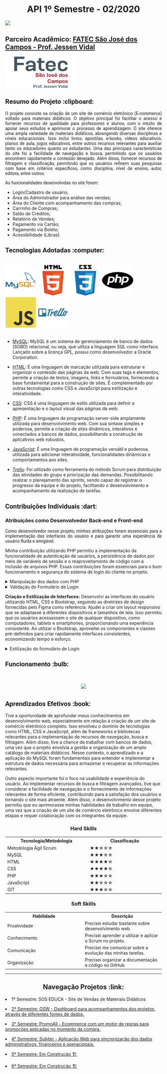 <html>
<body>
 <h1 align="center"> API 1º Semestre - 02/2020</h1>
<a href="https://github.com/Grupo-1-2020-PI-FATEC-ADS/SOS-EDUCA"><img src="https://img.shields.io/badge/GitHub-Repositório Projeto-181717?style=for-the-badge&logo=github"></a>
 
 <h2> Parceiro Acadêmico: <a href="https://fatecsjc-prd.azurewebsites.net/">FATEC São José dos Campos - Prof. Jessen Vidal</a></h2>
 
<img src="https://github.com/BryanRibeiro/Portfolio-Projetos/blob/main/images/fatecsjc_400x192.png" height="100" width="230"/>
  
  <h2 style="font-family:roboto;"> Resumo do Projeto :clipboard:</h2>
  
  <p align="justify" style="font-family:roboto;"> O projeto consiste na criação de um site de comércio eletrônico (E-commerce) voltado para materiais didáticos. O objetivo principal foi facilitar o acesso e fornecer recursos de qualidade para professores e alunos, com o intuito de apoiar seus estudos e aprimorar o processo de aprendizagem. O site oferece uma ampla variedade de materiais didáticos, abrangendo diversas disciplinas e níveis educacionais. Isso inclui livros, apostilas, e-books, vídeos educativos, planos de aula, jogos educativos, entre outros recursos relevantes para auxiliar tanto os educadores quanto os estudantes.
Uma das principais características do site foi a facilidade de navegação e busca, permitindo que os usuários encontrem rapidamente o conteúdo desejado. Além disso, fornecer recursos de filtragem e classificação, permitindo que os usuários refinem suas pesquisas com base em critérios específicos, como disciplina, nível de ensino, autor, editora, entre outros.
   
  <p align="justify" style="font-family:roboto;"> As funcionalidades desenvolvidas no site foram: 
 </p>
  <ul>
<li>Login/Cadastro de usuário;</li>
<li>Área do Administrador para análise das vendas;</li>
<li>Área do Cliente com acompanhamento das compras;</li>
<li>Carrinho de Compras;</li>
<li>Saldo de Créditos;</li>
<li>Relatório de Vendas;</li>
<li>Pagamento via Cartão;</li>
<li>Pagamento via Boleto;</li>
<li>Acessibilidade (Libras).</li>
  </ul>
 </p>
 
 <h2 style="font-family:roboto;"> Tecnologias Adotadas :computer:</h2>
 
 <div style="display: inline_block"><br> 
 <img src="https://raw.githubusercontent.com/devicons/devicon/1119b9f84c0290e0f0b38982099a2bd027a48bf1/icons/mysql/mysql-original-wordmark.svg" width="100"    height="100" />	 
 <img src="https://raw.githubusercontent.com/devicons/devicon/1119b9f84c0290e0f0b38982099a2bd027a48bf1/icons/html5/html5-original-wordmark.svg" width="100"    height="100" />
 <img src="https://raw.githubusercontent.com/devicons/devicon/1119b9f84c0290e0f0b38982099a2bd027a48bf1/icons/css3/css3-original-wordmark.svg" width="100" height="100" />
 <img src="https://raw.githubusercontent.com/devicons/devicon/1119b9f84c0290e0f0b38982099a2bd027a48bf1/icons/php/php-plain.svg" width="100" height="100" />
 <img src="https://raw.githubusercontent.com/devicons/devicon/1119b9f84c0290e0f0b38982099a2bd027a48bf1/icons/javascript/javascript-original.svg" width="100"    height="100" />	
 <img src="https://raw.githubusercontent.com/devicons/devicon/1119b9f84c0290e0f0b38982099a2bd027a48bf1/icons/trello/trello-plain-wordmark.svg" width="100" height="100" />
</div>
 
	
	
<br>
 
  <ul>
  <li><a href="https://www.mysql.com/">MySQL</a>: MySQL é um sistema de gerenciamento de banco de dados (SGBD) relacional, ou seja, que utiliza a linguagem SQL como interface. Lançado sobre a licença GPL, possui como desenvolvedor a Oracle Corporation.</p></li>
  </li>	  
  <li><a href="https://html.spec.whatwg.org/multipage/">HTML</a>: É uma linguagem de marcação utilizada para estruturar e organizar o conteúdo das páginas da web. Com suas tags e elementos, permite a criação de textos, imagens, links e formulários, fornecendo a base fundamental para a construção de sites. É complementado por outras tecnologias como CSS e JavaScript para estilização e interatividade.</p></li>
  </li>
   <li><a href="https://www.w3.org/Style/CSS/Overview.en.html">CSS</a>: CSS é uma linguagem de estilo utilizada para definir a apresentação e o layout visual das páginas da web.</p></li>
  </li>
   <li><a href="https://www.php.net/">PHP</a>: É uma linguagem de programação server-side amplamente utilizada para desenvolvimento web. Com sua sintaxe simples e poderosa, permite a criação de sites dinâmicos, interativos e conectados a bancos de dados, possibilitando a construção de aplicativos web robustos.</p></li>
  </li>
   <li><a href="https://developer.mozilla.org/pt-BR/docs/Web/JavaScript">JavaScript</a>: É uma linguagem de programação versátil e poderosa, utilizada para adicionar interatividade, funcionalidades dinâmicas e comportamentos aos sites.</p></li>
  </li>
  <li><a href="https://trello.com/https://trello.com">Trello</a>: Foi utilizado como ferramenta do método Scrum para distribuição das atividades do grupo e priorização das demandas. Possibilitando realizar o planejamento das sprints, sendo capaz de registrar o progresso da equipe e do projeto, facilitando o desenvolvimento e acompanhamento da realização de tarefas. </p></li>
  </li>

  </ul>
  
  <h2 style="font-family:roboto;"> Contribuições Individuais :dart:</h2>
  
  <h3> Atribuições como Desenvolvedor Back-end e Front-end</h3>
  <p align="justify" style="font-family:roboto;"> Como desenvolvedor nesse projeto, minhas atribuições foram essenciais para a implementação das interfaces do usuário e para garantir uma experiência de usuário fluida e amigável.

Minha contribuição utilizando PHP permitiu a implementação da funcionalidade de autenticação de usuários, a persistência de dados por meio de variáveis de sessão e o reaproveitamento de código com a inclusão de arquivos PHP. Essas contribuições foram essenciais para o bom funcionamento e segurança do sistema de login do cliente no projeto.

<details>
	
<summary>Manipulação dos dados com PHP</summary>
 
> Inicialização de sessão: Com a linha "?php session_start(); ?", iniciei uma sessão PHP. Isso permite que armazene e acesse variáveis de sessão, que podem ser usadas para manter dados específicos do usuário entre as requisições.

> Utilizei o PHP para manipular os dados submetidos no formulário de login. O formulário é enviado para o arquivo "autenticando_clientes.php" através do atributo action no elemento "form".
	
```php
 
<?php session_start(); ?>
<!DOCTYPE html>
<html lang="pt-br">
<head>
  <meta charset="utf-8">
  <meta name="viewport" content="width=device-width, initial-scale=1">
  <?php include('cabecalho.php');?>
	<title>Login do cliente</title>
</head>
<body>
  <?php include('navbar.php');?>
  <?php (include("progresso.php"))(1);?>
 
  <div class="container">
	<!-- Main Content -->
	<div class="container-fluid">
		<div class="row main-content bg-success text-center">
			<div class="col-md-4 text-center company__info">
				<span class="company__logo"><h2><img src="images/sos.gif" alt="" width="120px" height="120px"></span></h2></img>
			</div>
			<div class="col-md-8 col-xs-12 col-sm-12 login_form ">
				<div class="container-fluid">
					<div class="row">
						<h2>Log In</h2>
					</div>
					<div class="row">
						<form control="" class="form-group" action="autenticando_clientes.php" method="POST">
							<div class="row">
								<input type="text" id="username" class="form__input" name="usuario" value="<?php echo @$_SESSION['usuario']?>"  placeholder="Digite seu Email">
							</div>
							<div class="row">
								<!-- <span class="fa fa-lock"></span> -->
								<input type="password" id="password" class="form__input" name="senha" <?= @$_SESSION['senha'] ? 'autofocus' : '' ?>  maxlength="8" placeholder="Digite sua senha">
							</div>
							<div class="row">
								<input type="submit" value="Login" class="btn2">
							</div>
						</form>
					</div>
				</div>
			</div>
		</div>
  </div>
</div>
</body>
  <?php include('rodape.php');?> 
</body>
</html>

```

</details>  

<details>
	
<summary>Validação do Formulário de Login</summary>
 
```javascript

document.getElementById("loginForm").addEventListener("submit", function(event) {
  event.preventDefault();
  var email = document.getElementById("email").value;
  var password = document.getElementById("password").value;
  
  // Realizar validação do email e senha
  if (email && password) {
    // Fazer chamada assíncrona para o backend em PHP
    fetch("login.php", {
      method: "POST",
      body: JSON.stringify({ email: email, password: password }),
      headers: {
        "Content-Type": "application/json"
      }
    })
    .then(response => response.json())
    .then(data => {
      // Tratar a resposta do backend
    })
    .catch(error => {
      // Tratar erros
    });
  }
});

```

</details>  
 
**Criação e Estilização de Interfaces:**
Desenvolvi as interfaces do usuário utilizando HTML, CSS e Bootstrap, seguindo as diretrizes de design fornecidas pelo Figma como referência.
Ajudei a criar um layout responsivo que se adaptasse a diferentes dispositivos e tamanhos de tela. Isso permitiu que os usuários acessassem o site de qualquer dispositivo, como computadores, tablets e smartphones, proporcionando uma experiência consistente.
Ao utilizar o Bootstrap, aproveitei os componentes e classes pré-definidos para criar rapidamente interfaces consistentes, economizando tempo e esforço.

<details>
	
<summary>Estilização do formulário de Login</summary>
	
```css

  .wrapper {
    display: flex;
    align-items: center;
    flex-direction: column; 
    justify-content: center;
    width: 100%;
    min-height: 100%;
    padding: 20px;
  }
  
  #formContent {
    -webkit-border-radius: 10px 10px 10px 10px;
    border-radius: 10px 10px 10px 10px;
    background: #fff;
    padding: 30px;
    width: 90%;
    max-width: 450px;
    position: relative;
    padding: 0px;
    -webkit-box-shadow: 0 30px 60px 0 rgba(0,0,0,0.3);
    box-shadow: 0 30px 60px 0 rgba(0,0,0,0.3);
    text-align: center;
  }
  
  #formFooter {
    background-color: #f6f6f6;
    border-top: 1px solid #dce8f1;
    padding: 25px;
    text-align: center;
    -webkit-border-radius: 0 0 10px 10px;
    border-radius: 0 0 10px 10px;
  }

```
 
</details> 
  
  <h2 style="font-family:roboto;"> Funcionamento :bulb:</h2>

  <h1 align="center"> <img src = "https://github.com/Grupo-1-2020-PI-FATEC-ADS/SOS-EDUCA/blob/master/Imagens%20Geral/videosprint3.gif"/></h1>
 
  <h2 style="font-family:roboto;"> Aprendizados Efetivos :book:</h2>   
  
Tive a oportunidade de aprofundar meus conhecimentos em desenvolvimento web, especialmente em relação à criação de um site de comércio eletrônico completo. Isso envolveu o domínio de tecnologias como HTML, CSS e JavaScript, além de frameworks e bibliotecas relevantes para a implementação de recursos de navegação, busca e filtragem. Além disso, tive a chance de trabalhar com bancos de dados, uma vez que o projeto envolvia a gestão e organização de um amplo catálogo de materiais didáticos. Nesse contexto, o aprendizado e a aplicação do MySQL foram fundamentais para entender e implementar a estrutura de dados necessária para armazenar e recuperar as informações relevantes.

Outro aspecto importante foi o foco na usabilidade e experiência do usuário. Ao implementar recursos de busca e filtragem avançados, tive que considerar a facilidade de navegação e o fornecimento de informações relevantes de forma eficiente, contribuindo para a satisfação dos usuários e tornando o site mais atraente. Além disso, o desenvolvimento desse projeto permitiu que eu aprimorasse minhas habilidades de trabalho em equipe, uma vez que a criação de um site de comércio eletrônico envolve diferentes etapas e requer colaboração com os integrantes da equipe.

  <h3 align="center"> Hard Skills </h3>
  <table align="center">
    <tr>
      <th width="300px">Tecnologia/Metodologia</th>
      <th width="300px">Classificação</th>
    </tr>
    <tr>
      <td>Metodologia Ágil Scrum</td>
      <td>★★☆☆☆</td>
    </tr>
    <tr>
      <td>MySQL</td>
      <td>★★★☆☆</td>
    </tr>	
    <tr>
      <td>HTML</td>
      <td>★★★★☆</td>
    </tr>
    <tr>
      <td>CSS</td>
      <td>★★★★☆</td>
    </tr>
   <tr>
      <td>PHP</td>
      <td>★★★☆☆</td>
    </tr>
   <tr>
      <td>JavaScript</td>
      <td>★★☆☆☆</td>
    </tr>
    <tr>
      <td>GIT</td>
      <td>★★★☆☆</td>
    </tr>
  </table>
  
  <h3 align="center">Soft Skills</h3>
  <table align="center">
    <tr>
      <th width="300px">Habilidade</th>
      <th width="300px">Descrição</th>
    </tr>
    <tr>
      <td>Proatividade</td>
      <td>Precisei estudar bastante sobre desenvolvimento web.</td>
    </tr>
    <tr>
      <td>Conhecimento</td>
      <td>Precisei aprender a utilizar e aplicar o Scrum no projeto.</td>
    </tr>
    <tr>
      <td>Comunicação</td>
      <td>Precisei me comunicar sobre a evolução das minhas tarefas.</td>
    </tr>
    <tr>
      <td>Organização</td>
      <td>Precisei organizar a documentação e código no GitHub.</td>
    </tr>
  </table>
  
---

 <h2 align="center"> Navegação Projetos :link:</h2>
 
   <p align="justify" style="font-family:roboto;"><li> 1º Semestre: SOS EDUCA - Site de Vendas de Materiais Didáticos</li></p>
   <p align="justify" style="font-family:roboto;"><li><a href="https://github.com/BryanRibeiro/Portfolio-Projetos/blob/main/API_2.md">2º Semestre: GSW - Dashboard para acompanhamentos dos projetos, através de diferentes fontes de dados.</a></li></p>
   <p align="justify" style="font-family:roboto;"><li><a href="https://github.com/BryanRibeiro/Portfolio-Projetos/blob/main/API_3.md">3° Semestre: PromoAll - Ecommerce com um motor de regras para promoções aplicadas no momento da compra.</a></li></p>
   <p align="justify" style="font-family:roboto;"><li><a href="https://github.com/BryanRibeiro/Portfolio-Projetos/blob/main/API_4.md">4° Semestre: Subiter - Aplicação Web para sincronização dos dados administrativos, financeiros e operacionais.</a></li></p>
   <p align="justify" style="font-family:roboto;"><li><a href="https://github.com/BryanRibeiro/Portfolio-Projetos/blob/main/API_5.md">5º Semestre: Em Construção 🏗️</a></li></p>
   <p align="justify" style="font-family:roboto;"><li><a href="https://github.com/BryanRibeiro/Portfolio-Projetos/blob/main/API_6.md">6º Semestre: Em Construção 🏗️</a></li></p>
  
</body>
</html>
